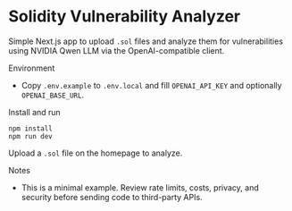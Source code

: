 # Solidity Vulnerability Analyzer

Simple Next.js app to upload `.sol` files and analyze them for vulnerabilities using NVIDIA Qwen LLM via the OpenAI-compatible client.

Environment

- Copy `.env.example` to `.env.local` and fill `OPENAI_API_KEY` and optionally `OPENAI_BASE_URL`.

Install and run

```
npm install
npm run dev
```

Upload a `.sol` file on the homepage to analyze.

Notes

- This is a minimal example. Review rate limits, costs, privacy, and security before sending code to third-party APIs.
